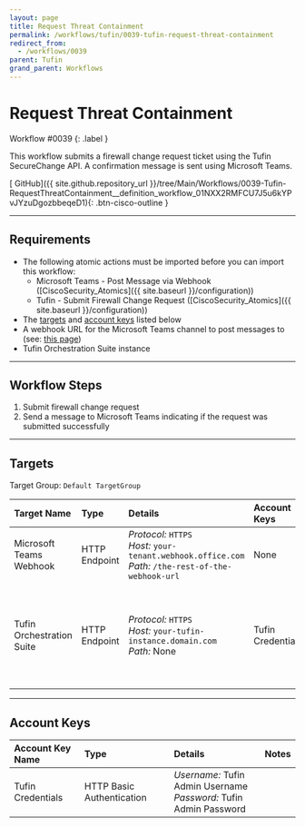```yaml
---
layout: page
title: Request Threat Containment
permalink: /workflows/tufin/0039-tufin-request-threat-containment
redirect_from:
  - /workflows/0039
parent: Tufin
grand_parent: Workflows
---
```


# Request Threat Containment
<div markdown="1">
Workflow #0039
{: .label }
</div>

This workflow submits a firewall change request ticket using the Tufin SecureChange API. A confirmation message is sent using Microsoft Teams.

[<i class="fab fa-github"></i> GitHub]({{ site.github.repository_url }}/tree/Main/Workflows/0039-Tufin-RequestThreatContainment__definition_workflow_01NXX2RMFCU7J5u6kYPvJYzuDgozbbeqeD1){: .btn-cisco-outline }

---

## Requirements
* The following atomic actions must be imported before you can import this workflow:
	* Microsoft Teams - Post Message via Webhook ([CiscoSecurity_Atomics]({{ site.baseurl }}/configuration))
	* Tufin - Submit Firewall Change Request ([CiscoSecurity_Atomics]({{ site.baseurl }}/configuration))
* The [targets](#targets) and [account keys](#account-keys) listed below
* A webhook URL for the Microsoft Teams channel to post messages to (see: [this page](https://docs.microsoft.com/en-us/microsoftteams/platform/webhooks-and-connectors/how-to/connectors-using#setting-up-a-custom-incoming-webhook))
* Tufin Orchestration Suite instance

---

## Workflow Steps
1. Submit firewall change request 
1. Send a message to Microsoft Teams indicating if the request was submitted successfully

---

## Targets
Target Group: `Default TargetGroup`

| Target Name | Type | Details | Account Keys | Notes |
|:------------|:-----|:--------|:-------------|:------|
| Microsoft Teams Webhook | HTTP Endpoint | _Protocol:_ `HTTPS`<br />_Host:_ `your-tenant.webhook.office.com`<br />_Path:_ `/the-rest-of-the-webhook-url` | None | |
| Tufin Orchestration Suite | HTTP Endpoint | _Protocol:_ `HTTPS`<br />_Host:_ `your-tufin-instance.domain.com`<br />_Path:_ None<br />| Tufin Credentials | If using a self-signed certificate, disable certificate validation on the target |

---

## Account Keys

| Account Key Name | Type | Details | Notes |
|:-----------------|:-----|:--------|:------|
| Tufin Credentials | HTTP Basic Authentication | _Username:_ Tufin Admin Username<br />_Password:_ Tufin Admin Password |  |

